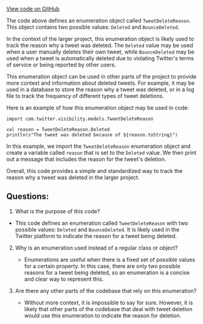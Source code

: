 [View code on GitHub](https://github.com/misbahsy/the-algorithm/visibilitylib/src/main/scala/com/twitter/visibility/models/TweetDeleteReason.scala)

The code above defines an enumeration object called `TweetDeleteReason`. This object contains two possible values: `Deleted` and `BounceDeleted`. 

In the context of the larger project, this enumeration object is likely used to track the reason why a tweet was deleted. The `Deleted` value may be used when a user manually deletes their own tweet, while `BounceDeleted` may be used when a tweet is automatically deleted due to violating Twitter's terms of service or being reported by other users.

This enumeration object can be used in other parts of the project to provide more context and information about deleted tweets. For example, it may be used in a database to store the reason why a tweet was deleted, or in a log file to track the frequency of different types of tweet deletions.

Here is an example of how this enumeration object may be used in code:

```
import com.twitter.visibility.models.TweetDeleteReason

val reason = TweetDeleteReason.Deleted
println(s"The tweet was deleted because of ${reason.toString}")
```

In this example, we import the `TweetDeleteReason` enumeration object and create a variable called `reason` that is set to the `Deleted` value. We then print out a message that includes the reason for the tweet's deletion.

Overall, this code provides a simple and standardized way to track the reason why a tweet was deleted in the larger project.
## Questions: 
 1. What is the purpose of this code?
   - This code defines an enumeration called `TweetDeleteReason` with two possible values: `Deleted` and `BounceDeleted`. It is likely used in the Twitter platform to indicate the reason for a tweet being deleted.

2. Why is an enumeration used instead of a regular class or object?
   - Enumerations are useful when there is a fixed set of possible values for a certain property. In this case, there are only two possible reasons for a tweet being deleted, so an enumeration is a concise and clear way to represent this.

3. Are there any other parts of the codebase that rely on this enumeration?
   - Without more context, it is impossible to say for sure. However, it is likely that other parts of the codebase that deal with tweet deletion would use this enumeration to indicate the reason for deletion.